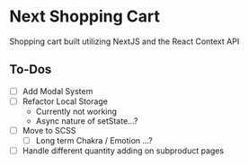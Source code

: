 # Next Shopping Cart

Shopping cart built utilizing NextJS and the React Context API

## To-Dos
- [ ] Add Modal System
- [ ] Refactor Local Storage
  - Currently not working
  - Async nature of setState...?
- [ ] Move to SCSS
  - [ ] Long term Chakra / Emotion ...?
- [ ] Handle different quantity adding on subproduct pages